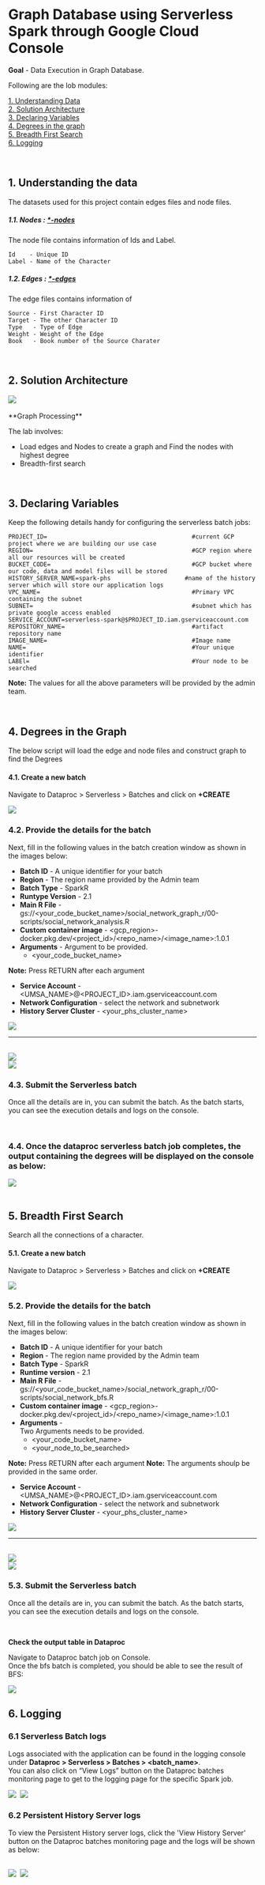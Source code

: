 # Graph Database using Serverless Spark through Google Cloud Console

**Goal** - Data Execution in Graph Database.

Following are the lob modules:

[1. Understanding Data](05b_social_network_graph_console_execution.md#1-understanding-the-data)<br>
[2. Solution Architecture](05b_social_network_graph_console_execution.md#2-solution-architecture)<br>
[3. Declaring Variables](05b_social_network_graph_console_execution.md#3-declaring-variables)<br>
[4. Degrees in the graph](05b_social_network_graph_console_execution.md#4-degrees-in-the-graph)<br>
[5. Breadth First Search](05b_social_network_graph_console_execution.md#5-breadth-first-search)<br>
[6. Logging](05b_social_network_graph_console_execution.md#6-logging)<br>

<br>

## 1. Understanding the data

The datasets used for this project contain edges files and node files.

##### 1.1. Nodes : [*-nodes](01-datasets/nodes/) <br>
The node file contains information of Ids and Label.

    Id    - Unique ID
    Label - Name of the Character


##### 1.2. Edges : [*-edges](01-datasets/edges/) <br>
The edge files contains information of

    Source - First Character ID
    Target - The other Character ID
    Type   - Type of Edge
    Weight - Weight of the Edge
    Book   - Book number of the Source Charater


<br>

## 2. Solution Architecture

<kbd>
<img src=../images/architecture_diagram.png />
</kbd>

<br>
<br>
**Graph Processing**

The lab involves:
 - Load edges and Nodes to create a graph and Find the nodes with highest degree
 - Breadth-first search

<br>


## 3. Declaring Variables

Keep the following details handy for configuring the serverless batch jobs:

```
PROJECT_ID=                                         #current GCP project where we are building our use case
REGION=                                             #GCP region where all our resources will be created
BUCKET_CODE=                                        #GCP bucket where our code, data and model files will be stored
HISTORY_SERVER_NAME=spark-phs                     #name of the history server which will store our application logs
VPC_NAME=                                           #Primary VPC containing the subnet
SUBNET=                                             #subnet which has private google access enabled
SERVICE_ACCOUNT=serverless-spark@$PROJECT_ID.iam.gserviceaccount.com
REPOSITORY_NAME=                                    #artifact repository name
IMAGE_NAME=                                         #Image name
NAME=                                               #Your unique identifier
LABEl=                                              #Your node to be searched
```
**Note:** The values for all the above parameters will be provided by the admin team.

<br>

## 4. Degrees in the Graph

The below script will load the edge and node files and construct graph to find the Degrees

#### 4.1. Create a new batch
Navigate to Dataproc > Serverless > Batches and click on **+CREATE**

<kbd>
<img src=../images/image23.png />
</kbd>

### 4.2. Provide the details for the batch

Next, fill in the following values in the batch creation window as shown in the images below:

- **Batch ID**   - A unique identifier for your batch
- **Region**     - The region name provided by the Admin team
- **Batch Type**    - SparkR
- **Runtype Version** - 2.1
- **Main R File** - gs://<your_code_bucket_name>/social_network_graph_r/00-scripts/social_network_analysis.R
- **Custom container image** - <gcp_region>-docker.pkg.dev/<project_id>/<repo_name>/<image_name>:1.0.1
- **Arguments** - Argument to be provided. <br>
    * <your_code_bucket_name>

 **Note:** Press RETURN after each argument

- **Service Account** - <UMSA_NAME>@<PROJECT_ID>.iam.gserviceaccount.com
- **Network Configuration** - select the network and subnetwork
- **History Server Cluster** - <your_phs_cluster_name>



<kbd>
<img src=../images/image24R.png />
</kbd>

<hr>

<br>

<kbd>
<img src=../images/image25R.png />
</kbd>

<br>

  <kbd>
  <img src=../images/image26R.png />
  </kbd>

<br>

### 4.3. Submit the Serverless batch
Once all the details are in, you can submit the batch. As the batch starts, you can see the execution details and logs on the console.

<br>

### 4.4. Once the dataproc serverless batch job completes, the output containing the degrees will be displayed on the console as below:

<kbd>
<img src=../images/degreesR.png />
</kbd>

<br>
<br>

## 5. Breadth First Search

Search all the connections of a character.

#### 5.1. Create a new batch
Navigate to Dataproc > Serverless > Batches and click on **+CREATE**

<kbd>
<img src=../images/image23.png />
</kbd>

### 5.2. Provide the details for the batch

Next, fill in the following values in the batch creation window as shown in the images below:

- **Batch ID**   - A unique identifier for your batch
- **Region**     - The region name provided by the Admin team
- **Batch Type**    - SparkR
- **Runtime version** - 2.1
- **Main R File** - gs://<your_code_bucket_name>/social_network_graph_r/00-scripts/social_network_bfs.R
- **Custom container image** - <gcp_region>-docker.pkg.dev/<project_id>/<repo_name>/<image_name>:1.0.1
- **Arguments** - <br>
  Two Arguments needs to be provided. <br>
    * <your_code_bucket_name>
    * <your_node_to_be_searched>

 **Note:** Press RETURN after each argument
 **Note:** The arguments shoulp be provided in the same order.

- **Service Account** - <UMSA_NAME>@<PROJECT_ID>.iam.gserviceaccount.com
- **Network Configuration** - select the network and subnetwork
- **History Server Cluster** - <your_phs_cluster_name>



<kbd>
<img src=../images/image24_2R.png />
</kbd>

<hr>

<br>

<kbd>
<img src=../images/image25_2R.png />
</kbd>

<br>

  <kbd>
  <img src=../images/image26R.png />
  </kbd>

<br>

### 5.3. Submit the Serverless batch
Once all the details are in, you can submit the batch. As the batch starts, you can see the execution details and logs on the console.

<br>

**Check the output table in Dataproc**

Navigate to Dataproc batch job on Console.<br>
Once the bfs batch is completed, you should be able to see the result of BFS:

<kbd>
<img src=../images/bfsRresult.png />
</kbd>

<br>

## 6. Logging

### 6.1 Serverless Batch logs

Logs associated with the application can be found in the logging console under
**Dataproc > Serverless > Batches > <batch_name>**.
<br> You can also click on “View Logs” button on the Dataproc batches monitoring page to get to the logging page for the specific Spark job.

<kbd>
<img src=../images/log1.png />
</kbd>

<kbd>
<img src=../images/log2.png />
</kbd>

<br>

### 6.2 Persistent History Server logs

To view the Persistent History server logs, click the 'View History Server' button on the Dataproc batches monitoring page and the logs will be shown as below:

<br>

<kbd>
<img src=../images/ps1.png />
</kbd>

<kbd>
<img src=../images/ps2.png />
</kbd>

<br>
